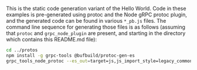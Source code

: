 This is the static code generation variant of the Hello World. Code in these examples is pre-generated using protoc and the Node gRPC protoc plugin, and the generated code can be found in various `*_pb.js` files. The command line sequence for generating those files is as follows (assuming that `protoc` and `grpc_node_plugin` are present, and starting in the directory which contains this README.md file):

```sh
cd ../protos
npm install -g grpc-tools @bufbuild/protoc-gen-es
grpc_tools_node_protoc --es_out=target=js,js_import_style=legacy_commonjs:../helloworld/static_codegen_es/ --grpc_out=grpc_js,runtime=es:../helloworld/static_codegen_es/ helloworld.proto
```
